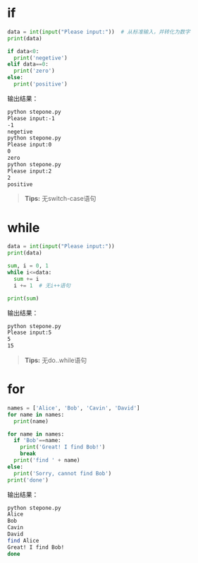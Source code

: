 # if

```python
data = int(input("Please input:"))  # 从标准输入，并转化为数字
print(data)

if data<0:
  print('negetive')
elif data==0:
  print('zero')
else:
  print('positive')
```

输出结果：  
```bash
python stepone.py
Please input:-1
-1
negetive
python stepone.py
Please input:0
0
zero
python stepone.py
Please input:2
2
positive
```

> **Tips:** 无switch-case语句

# while

```python
data = int(input("Please input:"))
print(data)

sum, i = 0, 1
while i<=data:
  sum += i
  i += 1  # 无i++语句

print(sum)
```

输出结果：  
```bash
python stepone.py
Please input:5
5
15
```

> **Tips:** 无do..while语句

# for

```python
names = ['Alice', 'Bob', 'Cavin', 'David']
for name in names:
  print(name)

for name in names:
  if 'Bob'==name:
    print('Great! I find Bob!')
    break
  print('find ' + name)
else:
  print('Sorry, cannot find Bob')
print('done')
```

输出结果：  
```bash
python stepone.py
Alice
Bob
Cavin
David
find Alice
Great! I find Bob!
done
```
